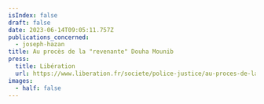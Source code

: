 ```yaml
---
isIndex: false
draft: false
date: 2023-06-14T09:05:11.757Z
publications_concerned:
  - joseph-hazan
title: Au procès de la "revenante" Douha Mounib
press:
  title: Libération
  url: https://www.liberation.fr/societe/police-justice/au-proces-de-la-revenante-douha-mounib-cette-tentative-devasion-a-ete-le-declencheur-dune-nouvelle-vie-20230614_GIEG6NQVWNDUPLUPEF4Y6HKJGE/
images:
  - half: false
---
```

